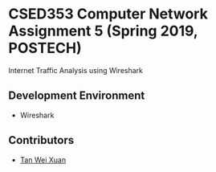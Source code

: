 # CSED353 Computer Network Assignment 5 (Spring 2019, POSTECH)

Internet Traffic Analysis using Wireshark

## Development Environment
* Wireshark

## Contributors
* [Tan Wei Xuan](https://github.com/jermsinarocket)
